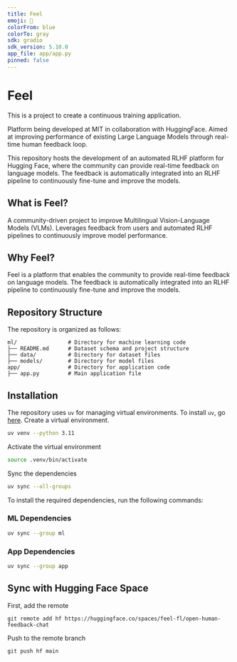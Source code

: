 ```yaml
---
title: Feel
emoji: 🚀
colorFrom: blue
colorTo: gray
sdk: gradio
sdk_version: 5.10.0
app_file: app/app.py
pinned: false
---
```


# Feel

This is a project to create a continuous training application.

Platform being developed at MIT in collaboration with HuggingFace. Aimed at improving performance of existing Large Language Models through real-time human feedback loop.

This repository hosts the development of an automated RLHF platform for Hugging Face, where the community can provide real-time feedback on language models. The feedback is automatically integrated into an RLHF pipeline to continuously fine-tune and improve the models.

## What is Feel?

A community-driven project to improve Multilingual Vision-Language Models (VLMs). Leverages feedback from users and automated RLHF pipelines to continuously improve model performance.

## Why Feel?

Feel is a platform that enables the community to provide real-time feedback on language models. The feedback is automatically integrated into an RLHF pipeline to continuously fine-tune and improve the models.

## Repository Structure

The repository is organized as follows:

```
ml/                # Directory for machine learning code
├── README.md      # Dataset schema and project structure
├── data/          # Directory for dataset files
├── models/        # Directory for model files
app/               # Directory for application code
├── app.py         # Main application file
```

## Installation

The repository uses `uv` for managing virtual environments. To install `uv`, go [here](https://docs.astral.sh/uv/getting-started/installation/). Create a virtual environment.

```bash
uv venv --python 3.11
```

Activate the virtual environment

```bash
source .venv/bin/activate
```

Sync the dependencies

```bash
uv sync --all-groups
```

To install the required dependencies, run the following commands:

### ML Dependencies

```bash
uv sync --group ml
```

### App Dependencies

```bash
uv sync --group app
```

## Sync with Hugging Face Space

First, add the remote
```
git remote add hf https://huggingface.co/spaces/feel-fl/open-human-feedback-chat
```

Push to the remote branch

```
git push hf main
```
